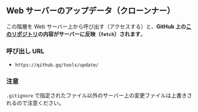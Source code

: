 ## Web サーバーのアップデータ（クローンナー）

この階層を Web サーバー上から呼び出す（アクセスする）と、**GitHub 上の[このリポジトリ](https://github.com/Qithub-BOT/Qithub-ORG)の内容がサーバーに反映（`fetch`）されます**。

### 呼び出し URL 

- `https://qithub.gq/tools/update/`

### 注意

`.gitignore` で指定されたファイル以外のサーバー上の変更ファイルは上書きされるので注意ください。
